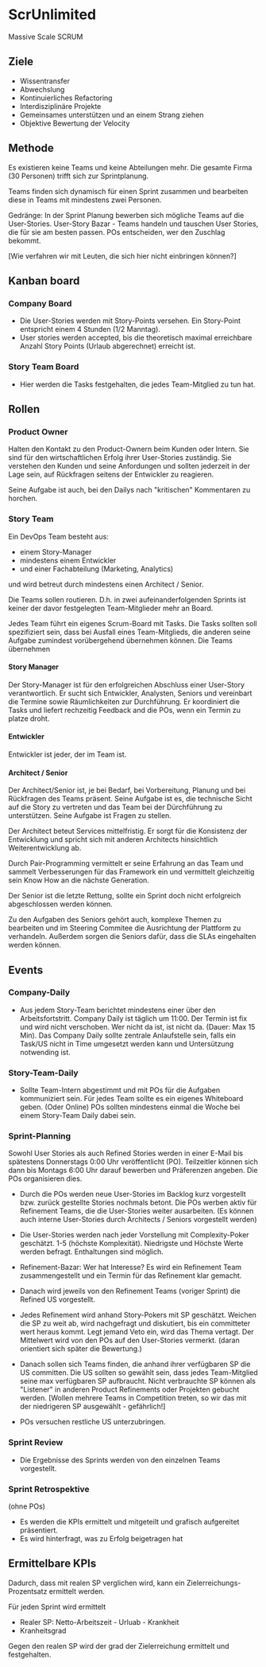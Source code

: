 # ScrUnlimited

Massive Scale SCRUM

## Ziele

- Wissentransfer
- Abwechslung
- Kontinuierliches Refactoring
- Interdisziplinäre Projekte
- Gemeinsames unterstützen und an einem Strang ziehen
- Objektive Bewertung der Velocity

## Methode

Es existieren keine Teams und keine Abteilungen mehr. Die gesamte
Firma (30 Personen) trifft sich zur Sprintplanung. 

Teams finden sich dynamisch für einen Sprint zusammen und bearbeiten 
diese in Teams mit mindestens zwei Personen.

Gedränge: In der Sprint Planung bewerben sich mögliche Teams auf die User-Stories. 
User-Story Bazar - Teams handeln und tauschen User Stories, die für sie am besten passen.
POs entscheiden, wer den Zuschlag bekommt.

[Wie verfahren wir mit Leuten, die sich hier nicht einbringen können?]

## Kanban board

### Company Board

- Die User-Stories werden mit Story-Points versehen. Ein Story-Point entspricht
  einem 4 Stunden (1/2 Manntag). 
- User stories werden accepted, bis die theoretisch maximal erreichbare Anzahl Story
  Points (Urlaub abgerechnet) erreicht ist.


### Story Team Board

- Hier werden die Tasks festgehalten, die jedes Team-Mitglied zu tun hat. 


## Rollen

### Product Owner

Halten den Kontakt zu den Product-Ownern beim Kunden oder Intern. Sie sind für den 
wirtschaftlichen Erfolg ihrer User-Stories zuständig. Sie verstehen den Kunden und
seine Anfordungen und sollten jederzeit in der Lage sein, auf Rückfragen seitens
der Entwickler zu reagieren.

Seine Aufgabe ist auch, bei den Dailys nach "kritischen" Kommentaren zu horchen.

### Story Team

Ein DevOps Team besteht aus:

- einem Story-Manager
- mindestens einem Entwickler
- und einer Fachabteilung (Marketing, Analytics)

und wird betreut durch mindestens einen Architect / Senior.

Die Teams sollen routieren. D.h. in zwei aufeinanderfolgenden Sprints ist keiner der
davor festgelegten Team-Mitglieder mehr an Board.

Jedes Team führt ein eigenes Scrum-Board mit Tasks. Die Tasks sollten soll spezifiziert sein,
dass bei Ausfall eines Team-Mitglieds, die anderen seine Aufgabe zumindest vorübergehend 
übernehmen können. Die Teams übernehmen 

#### Story Manager

Der Story-Manager ist für den erfolgreichen Abschluss einer User-Story verantwortlich.
Er sucht sich Entwickler, Analysten, Seniors und vereinbart die Termine sowie Räumlichkeiten
zur Durchführung. Er koordiniert die Tasks und liefert rechzeitig Feedback and die POs,
wenn ein Termin zu platze droht.

#### Entwickler

Entwickler ist jeder, der im Team ist. 

#### Architect / Senior

Der Architect/Senior ist, je bei Bedarf, bei Vorbereitung, Planung und bei Rückfragen des Teams präsent. Seine
Aufgabe ist es, die technische Sicht auf die Story zu vertreten und das Team bei der
Dürchführung zu unterstützen. Seine Aufgabe ist Fragen zu stellen. 

Der Architect beteut Services mittelfristig. Er sorgt für die Konsistenz der Entwicklung und
spricht sich mit anderen Architects hinsichtlich Weiterentwicklung ab.

Durch Pair-Programming vermittelt er seine Erfahrung an das Team und sammelt Verbesserungen
für das Framework ein und vermittelt gleichzeitig sein Know How an die nächste Generation.

Der Senior ist die letzte Rettung, sollte ein Sprint doch nicht erfolgreich abgeschlossen
werden können.

Zu den Aufgaben des Seniors gehört auch, komplexe Themen zu bearbeiten und im Steering
Commitee die Ausrichtung der Plattform zu verhandeln. Außerdem sorgen die Seniors dafür, dass
die SLAs eingehalten werden können.



## Events

### Company-Daily 

- Aus jedem Story-Team berichtet mindestens einer über den Arbeitsfortstritt. Company Daily
  ist täglich um 11:00. Der Termin ist fix und wird nicht verschoben. Wer nicht da ist, ist
  nicht da. (Dauer: Max 15 Min).
  Das Company Daily sollte zentrale Anlaufstelle sein, falls ein Task/US nicht in Time umgesetzt
  werden kann und Untersützung notwending ist.
  
### Story-Team-Daily

- Sollte Team-Intern abgestimmt und mit POs für die Aufgaben kommuniziert sein. Für jedes 
  Team sollte es ein eigenes Whiteboard geben. (Oder Online)
  POs sollten mindestens einmal die Woche bei einem Story-Team Daily dabei sein.

### Sprint-Planning

Sowohl User Stories als auch Refined Stories werden in einer E-Mail bis spätestens Donnerstags
0:00 Uhr veröffentlicht (PO). Teilzeitler können sich dann bis Montags 6:00 Uhr darauf bewerben und 
Präferenzen angeben. Die POs organisieren dies.

- Durch die POs werden neue User-Stories im Backlog kurz vorgestellt bzw. zurück gestellte 
  Stories nochmals betont. Die POs werben aktiv für Refinement Teams, die die
  User-Stories weiter ausarbeiten. (Es können auch interne User-Stories durch Architects / Seniors
  vorgestellt werden)
  
- Die User-Stories werden nach jeder Vorstellung mit Complexity-Poker geschätzt. 1-5 (höchste Komplexität).
  Niedrigste und Höchste Werte werden befragt. Enthaltungen sind möglich.
  
- Refinement-Bazar: Wer hat Interesse? Es wird ein Refinement Team zusammengestellt und ein
  Termin für das Refinement klar gemacht.
  
- Danach wird jeweils von den Refinement Teams (voriger Sprint) die Refined US vorgestellt.

- Jedes Refinement wird anhand Story-Pokers mit SP geschätzt. Weichen die SP zu weit ab, 
  wird nachgefragt und diskutiert, bis ein committeter wert heraus kommt. Legt jemand
  Veto ein, wird das Thema vertagt. Der Mittelwert wird von den POs auf den User-Stories
  vermerkt. (daran orientiert sich später die Bewertung.)

- Danach sollen sich Teams finden, die anhand ihrer verfügbaren SP die US committen. Die 
  US sollten so gewählt sein, dass jedes Team-Mitglied seine max verfügbaren SP aufbraucht.
  Nicht verbrauchte SP können als "Listener" in anderen Product Refinements oder Projekten
  gebucht werden.
  [Wollen mehrere Teams in Competition treten, so wir das mit der niedrigeren SP ausgewählt - gefährlich!]

- POs versuchen restliche US unterzubringen.

### Sprint Review

- Die Ergebnisse des Sprints werden von den einzelnen Teams vorgestellt. 

### Sprint Retrospektive

(ohne POs)
- Es werden die KPIs ermittelt und mitgeteilt und grafisch aufgereitet präsentiert.
- Es wird hinterfragt, was zu Erfolg beigetragen hat

## Ermittelbare KPIs

Dadurch, dass mit realen SP verglichen wird, kann ein Zielerreichungs-Prozentsatz ermittelt
werden.

Für jeden Sprint wird ermittelt

- Realer SP: Netto-Arbeitszeit - Urluab - Krankheit
- Kranheitsgrad

Gegen den realen SP wird der grad der Zielerreichung ermittelt und festgehalten. 
